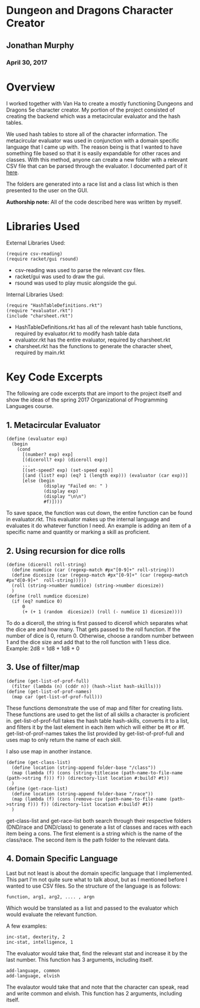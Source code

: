 # Dungeon and Dragons Character Creator

## Jonathan Murphy
### April 30, 2017


# Overview
I worked together with Van Ha to create a mostly functioning Dungeons and Dragons 5e character creator.
My portion of the project consisted of creating the backend which was a metacircular evaluator and the hash tables.

We used hash tables to store all of the character information. The metacircular evaluator was used in conjunction with a domain specific language that I came up with. The reason being is that I wanted to have something file based so that it is easily expandable for other races and classes. With this method, anyone can create a new folder with a relevant CSV file that can be parsed through the evaluator. I documented part of it [here](Documentation.md).

The folders are generated into a race list and a class list which is then presented to the user on the GUI.

**Authorship note:** All of the code described here was written by myself.

# Libraries Used
External Libraries Used:
```
(require csv-reading)
(require racket/gui rsound)
```
* csv-reading was used to parse the relevant csv files.
* racket/gui was used to draw the gui.
* rsound was used to play music alongside the gui.

Internal Libraries Used:
```
(require "HashTableDefinitions.rkt")
(require "evaluator.rkt")
(include "charsheet.rkt")
```
* HashTableDefinitions.rkt has all of the relevant hash table functions, required by evaluator.rkt to modify hash table data
* evaluator.rkt has the entire evaluator, required by charsheet.rkt
* charsheet.rkt has the functions to generate the character sheet, required by main.rkt


# Key Code Excerpts
The following are code excerpts that are import to the project itself and show the ideas of the spring 2017 Organizational of Programming Languages course.

## 1. Metacircular Evaluator
```
(define (evaluator exp)
  (begin
    (cond
      [(number? exp) exp]
      [(diceroll? exp) (diceroll exp)]
      ...
      [(set-speed? exp) (set-speed exp)]
      [(and (list? exp) (eq? 1 (length exp))) (evaluator (car exp))]
      [else (begin
              (display "Failed on: " )
              (display exp)
              (display "\n\n")
              #f)])))
```
To save space, the function was cut down, the entire function can be found in evaluator.rkt. This evaluator makes up the internal language and evaluates it do whatever function I need. An example is adding an item of a specific name and quantity or marking a skill as proficient.

## 2. Using recursion for dice rolls
```
(define (diceroll roll-string)
  (define numdice (car (regexp-match #px"[0-9]+" roll-string)))
  (define dicesize (car (regexp-match #px"[0-9]+" (car (regexp-match #px"d[0-9]+"  roll-string)))))
  (roll (string->number numdice) (string->number dicesize))
  )
(define (roll numdice dicesize)
  (if (eq? numdice 0)
      0
      (+ (+ 1 (random  dicesize)) (roll (- numdice 1) dicesize))))
```
To do a diceroll, the string is first passed to diceroll which separates what the dice are and how many. That gets passed to the roll function. If the number of dice is 0, return 0. Otherwise, choose a random number between 1 and the dice size and add that to the roll function with 1 less dice.
Example: 2d8 = 1d8 + 1d8 + 0

## 3. Use of filter/map
```
(define (get-list-of-prof-full)
  (filter (lambda (n) (cddr n)) (hash->list hash-skills)))
(define (get-list-of-prof-names)
  (map car (get-list-of-prof-full)))
```
These functions demonstrate the use of map and filter for creating lists.
These functions are used to get the list of all skills a character is proficient in. get-list-of-prof-full takes the hash table hash-skills, converts it to a list, and filters it by the last element in each item which will either be #t or #f. get-list-of-prof-names takes the list provided by get-list-of-prof-full and uses map to only return the name of each skill.

I also use map in another instance.
```
(define (get-class-list)
  (define location (string-append folder-base "/class"))
  (map (lambda (f) (cons (string-titlecase (path-name-to-file-name (path->string f))) f)) (directory-list location #:build? #t))
  )
(define (get-race-list)
  (define location (string-append folder-base "/race"))
  (map (lambda (f) (cons (remove-csv (path-name-to-file-name (path->string f))) f)) (directory-list location #:build? #t))
  )
```
get-class-list and get-race-list both search through their respective folders (DND/race and DND/class) to generate a list of classes and races with each item being a cons. The first element is a string which is the name of the class/race. The second item is the path folder to the relevant data.

## 4. Domain Specific Language
Last but not least is about the domain specific language that I implemented. This part I'm not quite sure what to talk about, but as I mentioned before I wanted to use CSV files. So the structure of the language is as follows:
```
function, arg1, arg2, .... , argn
```
Which would be translated as a list and passed to the evaluator which would evaluate the relevant function.

A few examples:
```
inc-stat, dexterity, 2
inc-stat, intelligence, 1
```
The evaluator would take that, find the relevant stat and increase it by the last number. This function has 3 arguments, including itself.

```
add-language, common
add-language, elvish
```
The evalautor would take that and note that the character can speak, read and write common and elvish. This function has 2 arguments, including itself.
